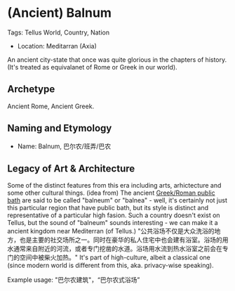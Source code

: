 # (Ancient) Balnum

Tags: Tellus World, Country, Nation

* Location: Meditarran (Axia)

An ancient city-state that once was quite glorious in the chapters of history. (It's treated as equivalanet of Rome or Greek in our world).

## Archetype

Ancient Rome, Ancient Greek.

## Naming and Etymology

* Name: Balnum, 巴尔农/班弄/巴农

## Legacy of Art & Architecture

Some of the distinct features from this era including arts, arhictecture and some other cultural things. (idea from) The ancient [Greek/Roman public bath](zh.wikipedia.org/wiki/古罗马浴场) are said to be called "balneum" or "balnea" - well, it's certainly not just this particular region that have public bath, but its style is distinct and representative of a particular high fasion. Such a country doesn't exist on Tellus, but the sound of "balneum" sounds interesting - we can make it a ancient kingdom near Mediterran (of Tellus.) "公共浴场不仅是大众洗浴的地方，也是主要的社交场所之一。同时在豪华的私人住宅中也会建有浴室。浴场的用水通常来自附近的河流，或者专门挖凿的水道。浴场用水流到热水浴室之前会在专门的空间中被柴火加热。" It's part of high-culture, albeit a classical one (since modern world is different from this, aka. privacy-wise speaking). <!--Notice there are practical reasons for public bath to be popular in the past and not so much in modern days: in the past it's the only choice for people, and at modern days there is bathroom in every residential building; We can however change this in NFC.-->

Example usage: "巴尔农建筑"，“巴尔农式浴场”